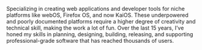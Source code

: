 Specializing in creating web applications and developer tools for niche platforms like webOS, Firefox OS, and now KaiOS. These underpowered and poorly documented platforms require a higher degree of creativity and technical skill, making the work a lot of fun. Over the last 15 years, I’ve honed my skills in planning, designing, building, releasing, and supporting professional-grade software that has reached thousands of users.
